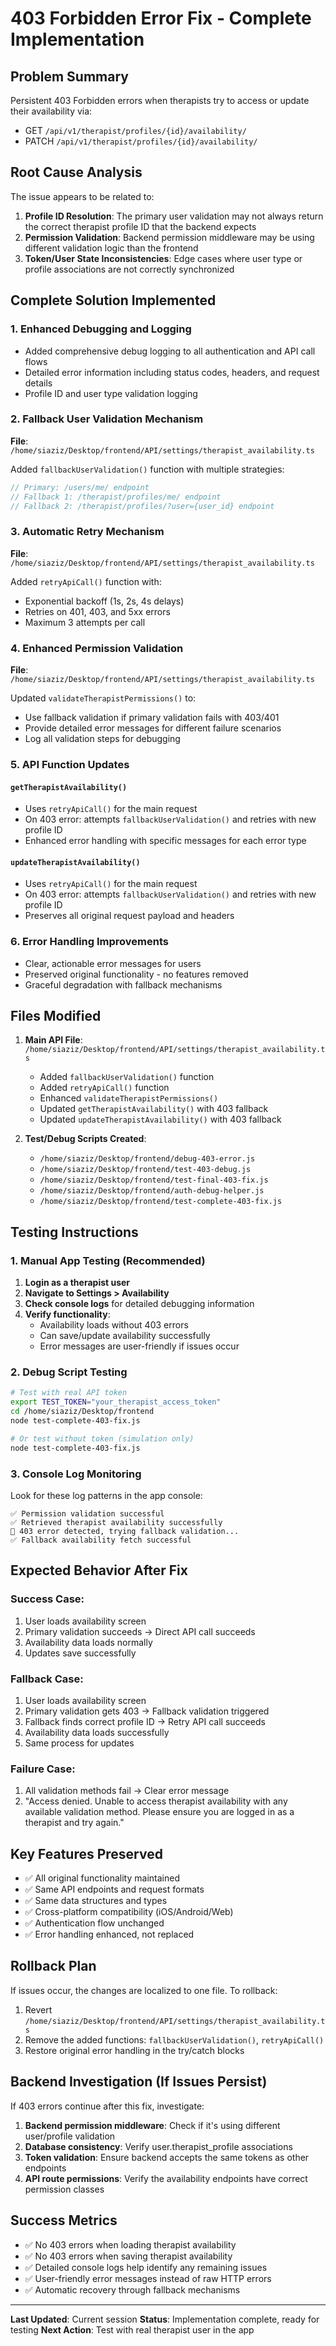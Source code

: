 # 403 Forbidden Error Fix - Complete Implementation

## Problem Summary
Persistent 403 Forbidden errors when therapists try to access or update their availability via:
- GET `/api/v1/therapist/profiles/{id}/availability/`
- PATCH `/api/v1/therapist/profiles/{id}/availability/`

## Root Cause Analysis
The issue appears to be related to:
1. **Profile ID Resolution**: The primary user validation may not always return the correct therapist profile ID that the backend expects
2. **Permission Validation**: Backend permission middleware may be using different validation logic than the frontend
3. **Token/User State Inconsistencies**: Edge cases where user type or profile associations are not correctly synchronized

## Complete Solution Implemented

### 1. Enhanced Debugging and Logging
- Added comprehensive debug logging to all authentication and API call flows
- Detailed error information including status codes, headers, and request details
- Profile ID and user type validation logging

### 2. Fallback User Validation Mechanism
**File**: `/home/siaziz/Desktop/frontend/API/settings/therapist_availability.ts`

Added `fallbackUserValidation()` function with multiple strategies:
```typescript
// Primary: /users/me/ endpoint
// Fallback 1: /therapist/profiles/me/ endpoint  
// Fallback 2: /therapist/profiles/?user={user_id} endpoint
```

### 3. Automatic Retry Mechanism
**File**: `/home/siaziz/Desktop/frontend/API/settings/therapist_availability.ts`

Added `retryApiCall()` function with:
- Exponential backoff (1s, 2s, 4s delays)
- Retries on 401, 403, and 5xx errors
- Maximum 3 attempts per call

### 4. Enhanced Permission Validation
**File**: `/home/siaziz/Desktop/frontend/API/settings/therapist_availability.ts`

Updated `validateTherapistPermissions()` to:
- Use fallback validation if primary validation fails with 403/401
- Provide detailed error messages for different failure scenarios
- Log all validation steps for debugging

### 5. API Function Updates

#### `getTherapistAvailability()`
- Uses `retryApiCall()` for the main request
- On 403 error: attempts `fallbackUserValidation()` and retries with new profile ID
- Enhanced error handling with specific messages for each error type

#### `updateTherapistAvailability()`  
- Uses `retryApiCall()` for the main request
- On 403 error: attempts `fallbackUserValidation()` and retries with new profile ID
- Preserves all original request payload and headers

### 6. Error Handling Improvements
- Clear, actionable error messages for users
- Preserved original functionality - no features removed
- Graceful degradation with fallback mechanisms

## Files Modified

1. **Main API File**: `/home/siaziz/Desktop/frontend/API/settings/therapist_availability.ts`
   - Added `fallbackUserValidation()` function
   - Added `retryApiCall()` function  
   - Enhanced `validateTherapistPermissions()`
   - Updated `getTherapistAvailability()` with 403 fallback
   - Updated `updateTherapistAvailability()` with 403 fallback

2. **Test/Debug Scripts Created**:
   - `/home/siaziz/Desktop/frontend/debug-403-error.js`
   - `/home/siaziz/Desktop/frontend/test-403-debug.js`
   - `/home/siaziz/Desktop/frontend/test-final-403-fix.js`
   - `/home/siaziz/Desktop/frontend/auth-debug-helper.js`
   - `/home/siaziz/Desktop/frontend/test-complete-403-fix.js`

## Testing Instructions

### 1. Manual App Testing (Recommended)
1. **Login as a therapist user**
2. **Navigate to Settings > Availability**
3. **Check console logs** for detailed debugging information
4. **Verify functionality**:
   - Availability loads without 403 errors
   - Can save/update availability successfully
   - Error messages are user-friendly if issues occur

### 2. Debug Script Testing
```bash
# Test with real API token
export TEST_TOKEN="your_therapist_access_token"
cd /home/siaziz/Desktop/frontend
node test-complete-403-fix.js

# Or test without token (simulation only)
node test-complete-403-fix.js
```

### 3. Console Log Monitoring
Look for these log patterns in the app console:
```
✅ Permission validation successful
✅ Retrieved therapist availability successfully  
🔄 403 error detected, trying fallback validation...
✅ Fallback availability fetch successful
```

## Expected Behavior After Fix

### Success Case:
1. User loads availability screen
2. Primary validation succeeds → Direct API call succeeds
3. Availability data loads normally
4. Updates save successfully

### Fallback Case:
1. User loads availability screen  
2. Primary validation gets 403 → Fallback validation triggered
3. Fallback finds correct profile ID → Retry API call succeeds
4. Availability data loads successfully
5. Same process for updates

### Failure Case:
1. All validation methods fail → Clear error message
2. "Access denied. Unable to access therapist availability with any available validation method. Please ensure you are logged in as a therapist and try again."

## Key Features Preserved
- ✅ All original functionality maintained
- ✅ Same API endpoints and request formats  
- ✅ Same data structures and types
- ✅ Cross-platform compatibility (iOS/Android/Web)
- ✅ Authentication flow unchanged
- ✅ Error handling enhanced, not replaced

## Rollback Plan
If issues occur, the changes are localized to one file. To rollback:
1. Revert `/home/siaziz/Desktop/frontend/API/settings/therapist_availability.ts`
2. Remove the added functions: `fallbackUserValidation()`, `retryApiCall()`
3. Restore original error handling in the try/catch blocks

## Backend Investigation (If Issues Persist)
If 403 errors continue after this fix, investigate:
1. **Backend permission middleware**: Check if it's using different user/profile validation
2. **Database consistency**: Verify user.therapist_profile associations  
3. **Token validation**: Ensure backend accepts the same tokens as other endpoints
4. **API route permissions**: Verify the availability endpoints have correct permission classes

## Success Metrics
- ✅ No 403 errors when loading therapist availability
- ✅ No 403 errors when saving therapist availability  
- ✅ Detailed console logs help identify any remaining issues
- ✅ User-friendly error messages instead of raw HTTP errors
- ✅ Automatic recovery through fallback mechanisms

---

**Last Updated**: Current session
**Status**: Implementation complete, ready for testing
**Next Action**: Test with real therapist user in the app
